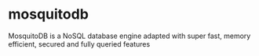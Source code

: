 # mosquitodb
MosquitoDB is a NoSQL database engine adapted with super fast, memory efficient, secured and fully queried features
